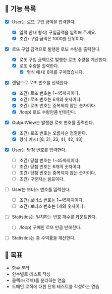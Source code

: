 ## 🚀 기능 목록

- [x] User는 로또 구입 금액을 입력한다.

  - [x] 입력 안내 형식) 구입금액을 입력해 주세요.
  - [x] 조건) 구입 금액은 1000원 단위이다.

- [x] 로또 구입 금액으로 발행한 로또 수량을 출력한다.

  - [x] 로또 구입 금액으로 발행한 로또 수량을 계산한다.
  - [x] 로또 수량을 출력한다.
    - [x] 형식 예시) 8개를 구매했습니다.

- [x] 랜덤으로 로또 번호를 선택한다.

  - [x] 조건) 로또 번호는 1~45까지이다.
  - [x] 조건) 로또 번호는 6개의 숫자이다.
  - [x] 조건) 로또 번호는 중복되지 않는 숫자이다.
  - [x] /loop) 로또 수량만큼 반복한다.

- [x] OutputView는 발행한 로또 번호를 출력한다.

  - [x] 조건) 로또 번호는 오름차순 정렬한다.
  - [x] 형식 예시) [8, 21, 23, 41, 42, 43]

- [x] User는 당첨 번호를 입력한다.

  - [ ] 조건) 당첨 번호는 1~45까지이다.
  - [ ] 조건) 당첨 번호는 6개의 숫자이다.
  - [ ] 조건) 당첨 번호는 중복되지 않는 숫자이다.
  - [ ] 조건) 구분자는 쉼표이다.

- [ ] User는 보너스 번호를 입력한다.

  - [ ] 조건) 보너스 번호는 1~45까지이다.
  - [ ] 조건) 보너스 번호는 1개의 숫자이다.

- [ ] Statistics는 일치하는 번호 개수를 카운트한다.

  - [ ] /loop) 구매한 로또 만큼 반복한다.

- [ ] Statistics는 총 수익률을 계산한다.

## 📌 목표

- 함수 분리
- 함수별로 테스트 작성
- 클랙스(객체)를 분리하는 연습
- 도메인 로직에 대한 단위 테스트를 작성하는 연습
